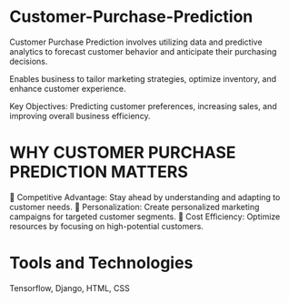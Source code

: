 # Customer-Purchase-Prediction

Customer Purchase Prediction involves utilizing data and predictive analytics to forecast customer behavior and anticipate their purchasing decisions.

Enables business to tailor marketing strategies, optimize inventory, and enhance customer experience.

Key Objectives: Predicting customer preferences, increasing sales, and improving overall business efficiency.

# WHY CUSTOMER PURCHASE PREDICTION MATTERS
􏰀 Competitive Advantage: Stay ahead by understanding and adapting to customer needs.
􏰀 Personalization: Create personalized marketing campaigns for targeted customer segments.
􏰀 Cost Efficiency: Optimize resources by focusing on high-potential customers.

# Tools and Technologies
 Tensorflow, Django, HTML, CSS

